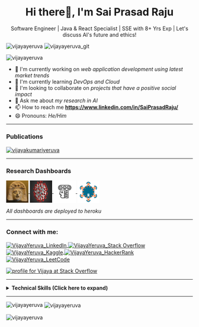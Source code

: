 <!--

### Hi there 👋
*VIJAYAYERUVA/VIJAYAYERUVA* is a ✨ special ✨ repository because its README.md (this file) appears on your GitHub profile.

Here are some ideas to get you started:

- 🔭 I’m currently working on ...
- 🌱 I’m currently learning ...
- 👯 I’m looking to collaborate on ...
- 🤔 I’m looking for help with ...
- 💬 Ask me about ...
- 📫 How to reach me: ...
- 😄 Pronouns: ...
- ⚡ Fun fact: ..

-->

<h1 align="center">Hi there👋, I'm Sai Prasad Raju</h1>
<p align='center'>Software Engineer | Java & React Specialist | SSE with 8+ Yrs Exp | Let's discuss AI's future and ethics!</p>
<!-- <h3 align="center">A passionate web application developer</h3>
<h4 align="center">Master's degree in computer science from University Of Missouri-Kansas City</h3> -->

<p align="left">
    <img alt="vijayayeruva"
         src="https://komarev.com/ghpvc/?username=vijayayeruva&label=Profile%20views&color=0e75b6&style=flat"/>
    <img alt="vijayayeruva_git"
         src="https://img.shields.io/github/followers/vijayayeruva?label=Follow%20Me&style=social"/>
</p>

<p align="left">
    <img alt="vijayayeruva" src="https://github-profile-trophy.vercel.app/?username=vijayayeruva"/>
</p>

- 🔭 I'm currently working on *web application development using latest market trends*
- 🌱 I'm currently learning *DevOps and Cloud*
- 👯 I'm looking to collaborate on *projects that have a positive social impact*
- 💬 Ask me about *my research in AI*
- 📫 How to reach me **https://www.linkedin.com/in/SaiPrasadRaju/**
- 😄 Pronouns: *He/Him*

<!-- I'm currently working on [data science skills with Python programming language](https://www.kaggle.com/vijayayeruva)
    - 🤝 I'm looking for help with *showcasing my skills and finding the best job for my skills*
    - 📄 Know about my work experience **[Resume/Website](https://vijaya-yeruva.herokuapp.com/)**
-->
<!-- 👨‍💻 All of my projects are available at [https://www.linkedin.com/in/vijayakumariyeruva/](https://www.linkedin.com/in/vijayakumariyeruva/)
-->

---
<h3 align="left">Publications</h3>
<p align="left">
    <a href="https://scholar.google.com/citations?user=rZhEPiAAAAAJ&hl=en" target="blank">
        <img align="center" alt="vijayakumariyeruva" height="30"
             src="https://img.shields.io/badge/-Google%20Scholar-%234081ec" width="100"/>
    </a>
</p>

---
<h3 align="left">Research Dashboards</h3>
<p align="left">
    <a href="https://greektragedy.herokuapp.com/" target="blank" title="Greek Tragedy">
        <img align="center" alt="Greek Tragedy" height="60"
             src="https://github.com/VIJAYAYERUVA/Images2Share/blob/main/Dionysos_mask.jpg"
             width="60"/>
    </a>
    <a href="https://kc-healthcommunication.herokuapp.com/" target="blank" title="COVID-19">
        <img align="center" alt="COVID-19" height="60"
             src="https://github.com/VIJAYAYERUVA/Images2Share/blob/main/COVID19.jpg"
             width="60"/>
    </a>
    <a href="https://umkc-sentiment-analysis.herokuapp.com/" target="blank" title="Sentiment Analysis">
        <img align="center" alt="Sentiment Analysis" height="60"
             src="https://github.com/VIJAYAYERUVA/Images2Share/blob/main/Sentiment_analysis.png"
             width="60"/>
    </a>
    <a href="https://welisten.herokuapp.com/" target="blank" title="Focus Group">
        <img align="center" alt="Focus Group" height="60"
             src="https://github.com/VIJAYAYERUVA/Images2Share/blob/main/Focus_Group.png"
             width="60"/>
    </a>
    
</p>
<em>All dashboards are deployed to heroku</em>

---
<h3 align="left">Connect with me:</h3>
<p align="left">
    <a href="https://linkedin.com/in/vijayakumariyeruva" target="blank" title="LinkedIn">
        <img align="center" alt="VijayaYeruva_LinkedIn"
             height="30" src="https://cdn.jsdelivr.net/npm/simple-icons@v5/icons/linkedin.svg" width="40"/>
    </a>
    <a href="https://stackoverflow.com/users/8016847/vijaya" target="blank" title="Stack Overflow">
        <img align="center" alt="VijayaYeruva_Stack Overflow"
             height="30" src="https://cdn.jsdelivr.net/npm/simple-icons@v5/icons/stackoverflow.svg" width="40"/>
    </a>
    <a href="https://kaggle.com/vijayayeruva" target="blank" title="Kaggle">
        <img align="center" alt="VijayaYeruva_Kaggle"
             height="30" src="https://cdn.jsdelivr.net/npm/simple-icons@v5/icons/kaggle.svg" width="40"/>
    </a>
    <a href="https://www.hackerrank.com/vyeruva" target="blank" title="HackerRank">
        <img align="center" alt="VijayaYeruva_HackerRank"
             height="30" src="https://cdn.jsdelivr.net/npm/simple-icons@v5/icons/hackerrank.svg" width="40"/>
    </a>
    <a href="https://www.leetcode.com/vijayayeruva" target="blank" title="LeetCode">
        <img align="center" alt="VijayaYeruva_LeetCode"
             height="30" src="https://cdn.jsdelivr.net/npm/simple-icons@v5/icons/leetcode.svg" width="40"/>
    </a>
</p>

<p align="left">
    <a href="https://stackoverflow.com/users/8016847/vijaya">
        <img src="https://stackoverflow.com/users/flair/8016847.png" width="208" height="58" alt="profile for Vijaya at Stack Overflow" title="profile for Vijaya at Stack Overflow">
    </a>
</p>

---
<details>
  <summary><strong>Technical Skills (Click here to expand)</strong></summary>
    <br>
    <em>Some of these tools and technologies I use every day. However, few of them were used at least once (hackathon project/class project/at my past workplace). I can pick up very fast.</em>
    <h3 align="left">Tools and IDEs:</h3>
<p align="left">
    <a href="https://www.anaconda.com/" target="_blank" title="Anaconda">
        <img alt="Anaconda" height="40" src="https://avatars.githubusercontent.com/u/3571983?s=200&v=4" width="40"/>
    </a>
    <a href="https://developer.android.com" target="_blank" title="Android">
        <img alt="Android"
             height="40"
             src="https://raw.githubusercontent.com/devicons/devicon/master/icons/android/android-original-wordmark.svg"
             width="40"/>
    </a>
    <a href="https://github.com/" target="_blank" title="GitHub">
        <img alt="GitHub"
             height="40"
             src="https://raw.githubusercontent.com/devicons/devicon/master/icons/github/github-original.svg"
             width="40"/>
    </a>
    <a href="https://www.jetbrains.com/idea/" target="_blank" title="IntelliJ">
        <img alt="IntelliJ"
             height="40"
             src="https://raw.githubusercontent.com/devicons/devicon/master/icons/intellij/intellij-original.svg"
             width="40"/>
    </a>
    <a href="https://jupyter.org/" target="_blank" title="Jupyter Notebook">
        <img alt="Jupyter Notebook"
             height="40"
             src="https://raw.githubusercontent.com/devicons/devicon/master/icons/jupyter/jupyter-original.svg"
             width="40"/>
    </a>
    <a href="https://www.mathworks.com/" target="_blank" title="MATLAB">
        <img alt="MATLAB" height="40" src="https://upload.wikimedia.org/wikipedia/commons/2/21/Matlab_Logo.png"
             width="40"/>
    </a>
    <a href="https://www.microsoft.com/en-us/microsoft-365" target="_blank" title="Microsoft Office">
        <img alt="Microsoft Office"
             height="40"
             src="https://upload.wikimedia.org/wikipedia/commons/5/5f/Microsoft_Office_logo_%282019%E2%80%93present%29.svg"
             width="40"/>
    </a>
    <a href="https://www.pgadmin.org/" target="_blank" title="pgAdmin">
        <img alt="pgAdmin" height="40" src="https://upload.wikimedia.org/wikipedia/commons/2/29/Postgresql_elephant.svg"
             width="40"/>
    </a>
    <a href="https://www.jetbrains.com/pycharm/" target="_blank" title="PyCharm">
        <img alt="PyCharm" height="40"
             src="https://github.com/devicons/devicon/blob/master/icons/pycharm/pycharm-original.svg" width="40"/>
    </a>
    <a href="https://www.microfocus.com/en-us/products/uft-one/overview" target="_blank" title="QTP&UFT">
        <img alt="QTP&UFT" height="40" src="https://upload.wikimedia.org/wikipedia/commons/b/bb/Uft.png" width="40"/>
    </a>
    <a href="https://www.oracle.com/database/technologies/appdev/sqldeveloper-landing.html" target="_blank"
       title="Oracle SQL Developer">
        <img alt="Oracle SQL Developer" height="40" src="https://www.oracle.com/a/ocom/img/sql-dev.svg" width="40"/>
    </a>
    <a href="https://subversion.apache.org/" target="_blank" title="Apache Subversion">
        <img alt="Apache Subversion" height="40" src="https://subversion.apache.org/images/svn-name-banner.svg"
             width="100"/>
    </a>
    <a href="https://www.tableau.com/" target="_blank" title="Tableau">
        <img alt="Tableau" height="40" src="https://cdn.worldvectorlogo.com/logos/tableau-software.svg" width="40"/>
    </a>
    <a href="https://www.jetbrains.com/webstorm/" target="_blank" title="WebStorm">
        <img alt="WebStorm"
             height="40"
             src="https://raw.githubusercontent.com/devicons/devicon/master/icons/webstorm/webstorm-original.svg"
             width="40"/>
    </a>
</p>

<br>
<h3 align="left">Languages:</h3>
<p align="left">
    <a href="https://www.ansible.com/" target="_blank" title="Ansible">
        <img alt="Ansible" height="40" src="https://upload.wikimedia.org/wikipedia/commons/2/24/Ansible_logo.svg"
             width="40"/>
    </a>
    <a href="https://www.gnu.org/software/bash/" target="_blank" title="Bash">
        <img alt="Bash" height="40" src="https://www.vectorlogo.zone/logos/gnu_bash/gnu_bash-icon.svg" width="40"/>
    </a>
    <a href="https://getbootstrap.com/" target="_blank" title="Bootstrap">
        <img alt="Bootstrap"
             height="40"
             src="https://raw.githubusercontent.com/devicons/devicon/master/icons/bootstrap/bootstrap-plain-wordmark.svg"
             width="40"/>
    </a>
    <a href="https://www.cprogramming.com/" target="_blank" title="C">
        <img alt="C" height="40" src="https://raw.githubusercontent.com/devicons/devicon/master/icons/c/c-original.svg"
             width="40"/>
    </a>
    <a href="https://www.w3schools.com/cpp/" target="_blank" title="C++">
        <img alt="C++"
             height="40"
             src="https://raw.githubusercontent.com/devicons/devicon/master/icons/cplusplus/cplusplus-original.svg"
             width="40"/>
    </a>
    <a href="https://developer.mozilla.org/en-US/docs/Web/CSS" target="_blank" title="CSS">
        <img alt="CSS"
             height="40"
             src="https://raw.githubusercontent.com/devicons/devicon/master/icons/css3/css3-original-wordmark.svg"
             width="40"/>
    </a>
    <a href="https://www.w3.org/html/" target="_blank" title="HTML">
        <img alt="HTML"
             height="40"
             src="https://raw.githubusercontent.com/devicons/devicon/master/icons/html5/html5-original-wordmark.svg"
             width="40"/>
    </a>
    <a href="https://www.java.com" target="_blank" title="Java">
        <img alt="Java" height="40"
             src="https://raw.githubusercontent.com/devicons/devicon/master/icons/java/java-original.svg" width="40"/>
    </a>
    <a href="https://developer.mozilla.org/en-US/docs/Web/JavaScript" target="_blank" title="JavaScript">
        <img alt="JavaScript"
             height="40"
             src="https://raw.githubusercontent.com/devicons/devicon/master/icons/javascript/javascript-original.svg"
             width="40"/>
    </a>
    <a href="https://www.json.org/json-en.html" target="_blank" title="JSON">
        <img alt="JSON" height="40" src="https://www.json.org/img/json160.gif" width="40"/>
    </a>
    <a href="https://www.jython.org/" target="_blank" title="Jython">
        <img alt="Jython" height="40" src="https://www.jython.org/assets/jython.png" width="40"/>
    </a>
    <a href="https://www.markdownguide.org/" target="_blank" title="Markdown">
        <img alt="Markdown" height="40" src="https://upload.wikimedia.org/wikipedia/commons/4/48/Markdown-mark.svg"
             width="80"/>
    </a>
    <a href="https://www.mysql.com/" target="_blank" title="MySQL">
        <img alt="MySQL"
             height="40"
             src="https://raw.githubusercontent.com/devicons/devicon/master/icons/mysql/mysql-original-wordmark.svg"
             width="40"/>
    </a>
    <a href="https://www.postgresql.org/" target="_blank" title="PostgreSQL">
        <img alt="PostgreSQL"
             height="40"
             src="https://raw.githubusercontent.com/devicons/devicon/master/icons/postgresql/postgresql-original-wordmark.svg"
             width="40"/>
    </a>
    <a href="https://www.python.org" target="_blank" title="Python">
        <img alt="Python"
             height="40"
             src="https://raw.githubusercontent.com/devicons/devicon/master/icons/python/python-original.svg"
             width="40"/>
    </a>
    <a href="https://www.scala-lang.org" target="_blank" title="Scala">
        <img alt="Scala" height="40"
             src="https://raw.githubusercontent.com/devicons/devicon/master/icons/scala/scala-original.svg" width="40"/>
    </a>
    <a href="https://www.typescriptlang.org/" target="_blank" title="TypeScript">
        <img alt="TypeScript"
             height="40"
             src="https://raw.githubusercontent.com/devicons/devicon/master/icons/typescript/typescript-original.svg"
             width="40"/>
    </a>
    <a href="https://en.wikipedia.org/wiki/VBScript" target="_blank" title="VBScript">
        <img alt="VBScript" height="40"
             src="https://upload.wikimedia.org/wikipedia/en/d/d8/VBSccript_file_format_icon.png" width="40"/>
    </a>
</p>

<br>
<h3 align="left">Libraries/Frameworks:</h3>
<p align="left">
    <a href="https://angular.io" target="_blank" title="Angular">
        <img alt="Angular" height="40" src="https://angular.io/assets/images/logos/angular/angular.svg" width="40"/>
    </a>
    <a href="https://radimrehurek.com/gensim/" target="_blank" title="Gensim">
        <img alt="Gensim" height="40" src="https://radimrehurek.com/gensim/_static/images/gensim.png" width="100"/>
    </a>
    <a href="https://angularjs.org/" target="_blank" title="AngularJS">
        <img alt="AngularJS"
             height="40"
             src="https://raw.githubusercontent.com/devicons/devicon/master/icons/angularjs/angularjs-original-wordmark.svg"
             width="70"/>
    </a>
    <a href="https://d3js.org/" target="_blank" title="D3.js">
        <img alt="D3.js" height="40"
             src="https://raw.githubusercontent.com/devicons/devicon/master/icons/d3js/d3js-original.svg" width="40"/>
    </a>
    <a href="https://expressjs.com" target="_blank" title="Express.js">
        <img alt="Express.js"
             height="40"
             src="https://raw.githubusercontent.com/devicons/devicon/master/icons/express/express-original-wordmark.svg"
             width="40"/>
    </a>
    <a href="https://flask.palletsprojects.com/" target="_blank" title="Flask">
        <img alt="flask" height="40" src="https://www.vectorlogo.zone/logos/pocoo_flask/pocoo_flask-icon.svg"
             width="40"/>
    </a>
    <a href="https://ionicframework.com" target="_blank" title="Ionic">
        <img alt="Ionic" height="40" src="https://upload.wikimedia.org/wikipedia/commons/d/d1/Ionic_Logo.svg"
             width="40"/>
    </a>
    <a href="https://jquery.com/" target="_blank" title="jQuery">
        <img alt="jQuery" height="40"
             src="https://github.com/devicons/devicon/blob/master/icons/jquery/jquery-original.svg"
             width="40"/>
    </a>
    <a href="https://keras.io/" target="_blank" title="Keras">
        <img alt="Keras" height="40" src="https://keras.io/img/logo.png"
             width="100"/>
    </a>
    <a href="https://matplotlib.org/" target="_blank" title="Matplotlib">
        <img alt="Matplotlib" height="40"
             src="https://upload.wikimedia.org/wikipedia/commons/0/01/Created_with_Matplotlib-logo.svg"
             width="40"/>
    </a>
    <a href="https://www.nltk.org/" target="_blank" title="Natural Language Toolkit">
        <img alt="NLTK" height="40" src="https://miro.medium.com/max/740/0*zKRz1UgqpOZ4bvuA"
             width="40"/>
    </a>
    <a href="https://nodejs.org" target="_blank" title="Node.js">
        <img alt="Node.js"
             height="40"
             src="https://raw.githubusercontent.com/devicons/devicon/master/icons/nodejs/nodejs-original-wordmark.svg"
             width="40"/>
    </a>
    <a href="https://numpy.org/" target="_blank" title="NumPy">
        <img alt="NumPy"
             height="40" src="https://numpy.org/images/logos/numpy.svg" width="40"/>
    </a>
    <a href="https://opencv.org/" target="_blank" title="OpenCV">
        <img alt="OpenCV" height="40" src="https://www.vectorlogo.zone/logos/opencv/opencv-icon.svg" width="40"/>
    </a>
    <a href="https://pandas.pydata.org/" target="_blank" title="pandas">
        <img alt="pandas" height="40" src="https://upload.wikimedia.org/wikipedia/commons/e/ed/Pandas_logo.svg"
             width="100"/>
    </a>
    <a href="https://plotly.com/dash/" target="_blank" title="plotly & dash">
        <img alt="plotly" height="40"
             src="https://plotly-marketing-website.cdn.prismic.io/plotly-marketing-website/948b6663-9429-4bd6-a4cc-cb33231d4532_logo-plotly.svg"
             width="100"/>
    </a>
    <a href="https://spark.apache.org/docs/latest/api/python/" target="_blank" title="PySpark">
        <img alt="PySpark" height="40"
             src="https://spark.apache.org/docs/latest/api/python/_static/spark-logo-reverse.png" width="80"/>
    </a>
    <a href="https://pytorch.org/" target="_blank" title="PyTorch">
        <img alt="PyTorch" height="40" src="https://pytorch.org/assets/images/pytorch-logo.png" width="40"/>
    </a>
    <a href="https://reactnative.dev/" target="_blank" title="React & React Native">
        <img alt="React & React Native" height="40" src="https://reactnative.dev/img/header_logo.svg" width="40"/>
    </a>
    <!--   <a href="https://reactjs.org/" target="_blank" title="">
      <img src="https://raw.githubusercontent.com/devicons/devicon/master/icons/react/react-original-wordmark.svg" alt="react" width="40" height="40"/>
    </a>  -->
    <a href="https://scikit-learn.org/" target="_blank" title="scikit-learn">
        <img alt="scikit-learn" height="40"
             src="https://upload.wikimedia.org/wikipedia/commons/0/05/Scikit_learn_logo_small.svg" width="40"/>
    </a>
    <a href="https://spark.apache.org/mllib/" target="_blank" title="MLlib">
        <img alt="MLlib" height="40"
             src="https://spark.apache.org/images/spark-logo-trademark.png" width="40"/>
    </a>
    <a href="https://www.tensorflow.org" target="_blank" title="TensorFlow">
        <img alt="TensorFlow" height="40" src="https://www.vectorlogo.zone/logos/tensorflow/tensorflow-icon.svg"
             width="40"/>
    </a>
</p>

<br>
<h3 align="left">Databases:</h3>
<p align="left">
    <a href="https://firebase.google.com/" target="_blank" title="Firebase">
        <img alt="Firebase" height="40" src="https://www.vectorlogo.zone/logos/firebase/firebase-icon.svg" width="40"/>
    </a>
    <a href="https://mlab.com/" target="_blank" title="mLab">
        <img alt="mLab" height="40" src="https://upload.wikimedia.org/wikipedia/en/4/4a/MLab_company_logo.svg"
             width="100"/>
    </a>
    <a href="https://www.mongodb.com/" target="_blank" title="MongoDB">
        <img alt="MongoDB"
             height="40"
             src="https://raw.githubusercontent.com/devicons/devicon/master/icons/mongodb/mongodb-original-wordmark.svg"
             width="40"/>
    </a>
    <a href="https://www.microsoft.com/en-us/sql-server" target="_blank" title="Microsoft SQL Server">
        <img alt="Microsoft SQL Server" height="40"
             src="https://www.svgrepo.com/show/303229/microsoft-sql-server-logo.svg" width="40"/>
    </a>
    <a href="https://www.oracle.com/" target="_blank" title="Oracle 11g Database">
        <img alt="Oracle 11g Database"
             height="40"
             src="https://raw.githubusercontent.com/devicons/devicon/master/icons/oracle/oracle-original.svg"
             width="40"/>
    </a>
    <a href="https://www.sqlite.org/" target="_blank" title="SQLite">
        <img alt="SQLite" height="40" src="https://www.vectorlogo.zone/logos/sqlite/sqlite-icon.svg" width="40"/>
    </a>
</p>

<br>
<h3 align="left">Operating systems:</h3>
<p align="left">
    <a href="https://www.linux.org/" target="_blank" title="Linux">
        <img alt="Linux" height="40"
             src="https://raw.githubusercontent.com/devicons/devicon/master/icons/linux/linux-original.svg" width="40"/>
    </a>
    <a href="https://www.apple.com/mac/" target="_blank" title="Mac">
        <img alt="Mac" height="40"
             src="https://developer.apple.com/licensing-trademarks/images/mac-logo.svg" width="40"/>
    </a>
    <a href="https://en.wikipedia.org/wiki/Microsoft_Windows" target="_blank" title="Microsoft Windows">
        <img alt="Microsoft Windows" height="40"
             src="https://upload.wikimedia.org/wikipedia/commons/0/0a/Unofficial_Windows_logo_variant_-_2002%E2%80%932012_%28Multicolored%29.svg"
             width="40"/>
    </a>
</p>

<br>
<h3 align="left">Other:</h3>
<p align="left">
    <!--   <a href="https://aws.amazon.com" target="_blank">
        <img src="https://raw.githubusercontent.com/devicons/devicon/master/icons/amazonwebservices/amazonwebservices-original-wordmark.svg" alt="aws" width="40" height="40"/>
      </a> -->
    <a href="https://git-scm.com/" target="_blank" title="Git">
        <img alt="Git" height="40" src="https://www.vectorlogo.zone/logos/git-scm/git-scm-icon.svg" width="40"/>
    </a>
    <a href="https://heroku.com" target="_blank" title="Heroku">
        <img alt="Heroku" height="40" src="https://www.vectorlogo.zone/logos/heroku/heroku-icon.svg" width="40"/>
    </a>
    <a href="https://kubernetes.io" target="_blank" title="Kubernetes">
        <img alt="Kubernetes" height="40" src="https://www.vectorlogo.zone/logos/kubernetes/kubernetes-icon.svg"
             width="40"/>
    </a>
</p>    
</details>

---
<p><img align="left"
        alt="vijayayeruva"
        src="https://github-readme-stats.vercel.app/api/top-langs?username=vijayayeruva&show_icons=true&locale=en&langs_count=10&exclude_repo=CS5551_ASE&layout=compact"/>
</p>

<p>&nbsp;<img align="center"
              alt="vijayayeruva"
              src="https://github-readme-stats.vercel.app/api?username=vijayayeruva&show_icons=true&locale=en&count_private=true"/>
</p>

<p><img align="center" alt="vijayayeruva" src="https://github-readme-streak-stats.herokuapp.com/?user=vijayayeruva&"/>
</p>
